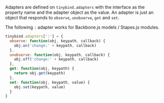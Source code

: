 Adapters are defined on `tinybind.adapters` with the interface as the property name and the adapter object as the value. An adapter is just an object that responds to `observe`, `unobserve`, `get` and `set`.

The following `:` adapter works for Backbone.js models / Stapes.js modules.

```javascript
tinybind.adapters[':'] = {
  observe: function(obj, keypath, callback) {
    obj.on('change:' + keypath, callback)
  },
  unobserve: function(obj, keypath, callback) {
    obj.off('change:' + keypath, callback)
  },
  get: function(obj, keypath) {
    return obj.get(keypath)
  },
  set: function(obj, keypath, value) {
    obj.set(keypath, value)
  }
}
```
